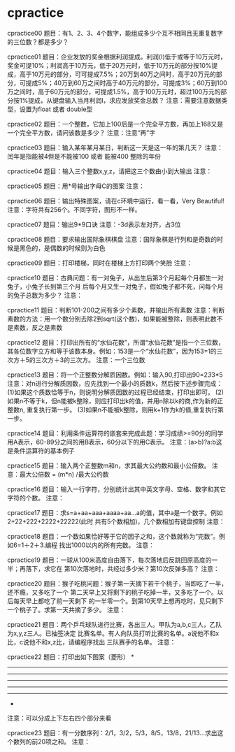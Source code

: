 # cpractice

cpractice00
题目：有1、2、3、4个数字，能组成多少个互不相同且无重复数字的三位数？都是多少？

cpractice01
题目：企业发放的奖金根据利润提成。利润(I)低于或等于10万元时，奖金可提10%；利润高于10万元，低于20万元时，低于10万元的部分按10%提成，高于10万元的部分，可可提成7.5%；20万到40万之间时，高于20万元的部分，可提成5%；40万到60万之间时高于40万元的部分，可提成3%；60万到100万之间时，高于60万元的部分，可提成1.5%，高于100万元时，超过100万元的部分按1%提成，从键盘输入当月利润I，求应发放奖金总数？
注意：需要注意数据类型，设置为float 或者 double型

cpractice02
题目：一个整数，它加上100后是一个完全平方数，再加上168又是一个完全平方数，请问该数是多少？
注意：注意“再”字

cpractice03
题目：输入某年某月某日，判断这一天是这一年的第几天？
注意：闰年是指能被4但是不能被100 或者 能被400 整除的年份

cpractice04
题目：输入三个整数x,y,z，请把这三个数由小到大输出
注意：

cpractice05
题目：用*号输出字母C的图案
注意：

cpractice06
题目：输出特殊图案，请在c环境中运行，看一看，Very Beautiful!
注意：字符共有256个。不同字符，图形不一样。

cpractice07
题目：输出9*9口诀
注意：-3d表示左对齐，占3位

cpractice08
题目：要求输出国际象棋棋盘
注意：国际象棋是行列和是奇数的时候是黑色的，是偶数的时候则为白色

cpractice09
题目：打印楼梯，同时在楼梯上方打印两个笑脸
注意：

cpractice10
题目：古典问题：有一对兔子，从出生后第3个月起每个月都生一对兔子，小兔子长到第三个月
后每个月又生一对兔子，假如兔子都不死，问每个月的兔子总数为多少？
注意：

cpractice11
题目：判断101-200之间有多少个素数，并输出所有素数
注意：判断素数的方法：用一个数分别去除2到sqrt(这个数)，如果能被整除，则表明此数不是素数，反之是素数

cpractice12
题目：打印出所有的“水仙花数”，所谓“水仙花数”是指一个三位数，其各位数字立方和等于该数本身。例如：153是一个“水仙花数”，因为153=1的三次方＋5的三次方＋3的三次方。
注意：一个三位数

cpractice13
题目：将一个正整数分解质因数。例如：输入90,打印出90=2*3*3*5
注意：对n进行分解质因数，应先找到一个最小的质数k，然后按下述步骤完成： 
(1)如果这个质数恰等于n，则说明分解质因数的过程已经结束，打印出即可。
(2)如果n不等于k，但n能被k整除，则应打印出k的值，并用n除以k的商,作为新的正整数n,
重复执行第一步。
(3)如果n不能被k整除，则用k+1作为k的值,重复执行第一步。

cpractice14
题目：利用条件运算符的嵌套来完成此题：学习成绩>=90分的同学用A表示，60-89分之间的用B表示，60分以下的用C表示。
注意：(a>b)?a:b这是条件运算符的基本例子

cpractice15
题目：输入两个正整数m和n，求其最大公约数和最小公倍数。
注意：最大公倍数 = (m*n) /最大公约数

cpractice16
题目：输入一行字符，分别统计出其中英文字母、空格、数字和其它字符的个数。
注意：

cpractice17
题目：求s=a+aa+aaa+aaaa+aa...a的值，其中a是一个数字。例如2+22+222+2222+22222(此时
共有5个数相加)，几个数相加有键盘控制
注意：

cpractice18
题目：一个数如果恰好等于它的因子之和，这个数就称为“完数”。例如6=1＋2＋3.编程
找出1000以内的所有完数。
注意：

cpractice19
题目：一球从100米高度自由落下，每次落地后反跳回原高度的一半；再落下，求它在
第10次落地时，共经过多少米？第10次反弹多高？
注意：

cpractice20
题目：猴子吃桃问题：猴子第一天摘下若干个桃子，当即吃了一半，还不瘾，又多吃了一个
第二天早上又将剩下的桃子吃掉一半，又多吃了一个。以后每天早上都吃了前一天剩下
的一半零一个。到第10天早上想再吃时，见只剩下一个桃子了。求第一天共摘了多少。
注意：

cpractice21
题目：两个乒乓球队进行比赛，各出三人。甲队为a,b,c三人，乙队为x,y,z三人。已抽签决定
比赛名单。有人向队员打听比赛的名单。a说他不和x比，c说他不和x,z比，请编程序找出
三队赛手的名单。 
注意：

cpractice22
题目：打印出如下图案（菱形）
   *
  ***
 *****
*******
 *****
  ***
   *
注意：可以分成上下左右四个部分来看

cpractice23
题目：有一分数序列：2/1，3/2，5/3，8/5，13/8，21/13...求出这个数列的前20项之和。 
注意：


